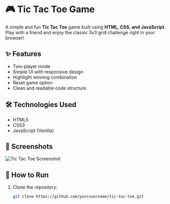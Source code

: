 # 🎮 Tic Tac Toe Game

A simple and fun **Tic Tac Toe** game built using **HTML, CSS, and JavaScript**. Play with a friend and enjoy the classic 3x3 grid challenge right in your browser!

## ✨ Features

- Two-player mode
- Simple UI with responsive design
- Highlight winning combination
- Reset game option
- Clean and readable code structure

## 🛠️ Technologies Used

- HTML5
- CSS3
- JavaScript (Vanilla)

## 📸 Screenshots

![Tic Tac Toe Screenshot](screenshot.png) 
## 🚀 How to Run

1. Clone the repository:

   ```bash
   git clone https://github.com/yourusername/tic-tac-toe.git
